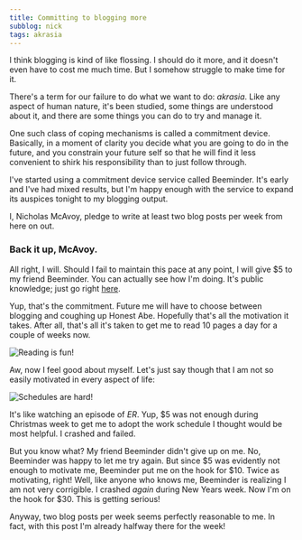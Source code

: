 ```yaml
---
title: Committing to blogging more
subblog: nick
tags: akrasia
---
```


I think blogging is kind of like flossing. I should do it more, and it doesn't even have to cost me much time. But I somehow struggle to make time for it.

There's a term for our failure to do what we want to do: *akrasia*. Like any aspect of human nature, it's been studied, some things are understood about it, and there are some things you can do to try and manage it.

One such class of coping mechanisms is called a commitment device. Basically, in a moment of clarity you decide what you are going to do in the future, and you constrain your future self so that he will find it less convenient to shirk his responsibility than to just follow through.

I've started using a commitment device service called Beeminder. It's early and I've had mixed results, but I'm happy enough with the service to expand its auspices tonight to my blogging output.

I, Nicholas McAvoy, pledge to write at least two blog posts per week from here on out.

<!-- MORE -->

### Back it up, McAvoy.

All right, I will. Should I fail to maintain this pace at any point, I will give $5 to my friend Beeminder. You can actually see how I'm doing. It's public knowledge; just go right [here](https://www.beeminder.com/ohbadiah/blog-posts).

Yup, that's the commitment. Future me will have to choose between blogging and coughing up Honest Abe. Hopefully that's all the motivation it takes. After all, that's all it's taken to get me to read 10 pages a day for a couple of weeks now.

![Reading is fun!](/img/pages_happy.png)

Aw, now I feel good about myself. Let's just say though that I am not so easily motivated in every aspect of life:

![Schedules are hard!](/img/hour-by-ten_sad.png)

It's like watching an episode of *ER*. Yup, $5 was not enough during Christmas week to get me to adopt the work schedule I thought would be most helpful. I crashed and failed. 

But you know what? My friend Beeminder didn't give up on me. No, Beeminder was happy to let me try again. But since $5 was evidently not enough to motivate me, Beeminder put me on the hook for $10. Twice as motivating, right! Well, like anyone who knows me, Beeminder is realizing I am not very corrigible. I crashed *again* during New Years week. Now I'm on the hook for $30. This is getting serious!

Anyway, two blog posts per week seems perfectly reasonable to me. In fact, with this post I'm already halfway there for the week!

